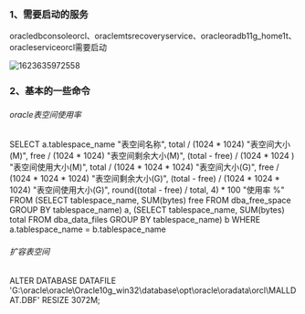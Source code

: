 ### 1、需要启动的服务

oracledbconsoleorcl、oraclemtsrecoveryservice、oracleoradb11g_home1t、oracleserviceorcl需要启动

![1623635972558](E:\Typora笔记\oracle\assets\1623635972558.png)

### 2、基本的一些命令

###### oracle表空间使用率
SELECT a.tablespace_name "表空间名称", 
total / (1024 * 1024) "表空间大小(M)", 
free / (1024 * 1024) "表空间剩余大小(M)", 
(total - free) / (1024 * 1024 ) "表空间使用大小(M)", 
total / (1024 * 1024 * 1024) "表空间大小(G)", 
free / (1024 * 1024 * 1024) "表空间剩余大小(G)", 
(total - free) / (1024 * 1024 * 1024) "表空间使用大小(G)", 
round((total - free) / total, 4) * 100 "使用率 %" 
FROM (SELECT tablespace_name, SUM(bytes) free 
FROM dba_free_space 
GROUP BY tablespace_name) a, 
(SELECT tablespace_name, SUM(bytes) total 
FROM dba_data_files 
GROUP BY tablespace_name) b 
WHERE a.tablespace_name = b.tablespace_name 


###### 扩容表空间
ALTER DATABASE DATAFILE 'G:\oracle\oracle\Oracle10g_win32\database\opt\oracle\oradata\orcl\MALLDAT.DBF' RESIZE 3072M;
